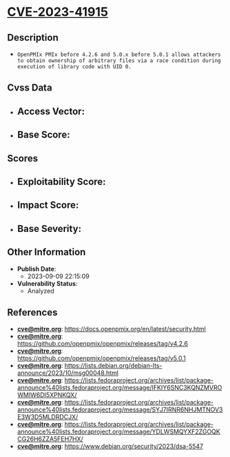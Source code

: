 
# [CVE-2023-41915](https://docs.openpmix.org/en/latest/security.html)

## Description

- `OpenPMIx PMIx before 4.2.6 and 5.0.x before 5.0.1 allows attackers to obtain ownership of arbitrary files via a race condition during execution of library code with UID 0.`

## Cvss Data

- **Access Vector**:
  - 
- **Base Score**:
  - 

## Scores

- **Exploitability Score**:
  - 
- **Impact Score**:
  - 
- **Base Severity**:
  - 

## Other Information

- **Publish Date**:
  - 2023-09-09 22:15:09
- **Vulnerability Status**:
  - Analyzed

## References

- **cve@mitre.org**: https://docs.openpmix.org/en/latest/security.html
- **cve@mitre.org**: https://github.com/openpmix/openpmix/releases/tag/v4.2.6
- **cve@mitre.org**: https://github.com/openpmix/openpmix/releases/tag/v5.0.1
- **cve@mitre.org**: https://lists.debian.org/debian-lts-announce/2023/10/msg00048.html
- **cve@mitre.org**: https://lists.fedoraproject.org/archives/list/package-announce%40lists.fedoraproject.org/message/IFKIY6SNC3KQNZMVROWMIW6DI5XPNKQX/
- **cve@mitre.org**: https://lists.fedoraproject.org/archives/list/package-announce%40lists.fedoraproject.org/message/SYJ7IRNR6NHJMTNOV3E3W3D5MLDRDCJX/
- **cve@mitre.org**: https://lists.fedoraproject.org/archives/list/package-announce%40lists.fedoraproject.org/message/YDLWSMQYXF2ZGOQKCG26H6ZZA5FEH7HX/
- **cve@mitre.org**: https://www.debian.org/security/2023/dsa-5547
